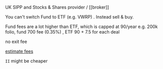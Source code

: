 UK SIPP and Stocks & Shares provider / [[broker]]

You can't switch Fund to ETF (e.g. VWRP) .
Instead sell & buy.

Fund fees are a lot higher than ETF, which is capped at 90/year
e.g. 200k folio, fund 700 fee (0.35%) , ETF 90 + 7.5 for each deal

no exit fee

[estimate fees](https://www.fidelity.co.uk/estimate-my-fees/)

`II` might be cheaper

